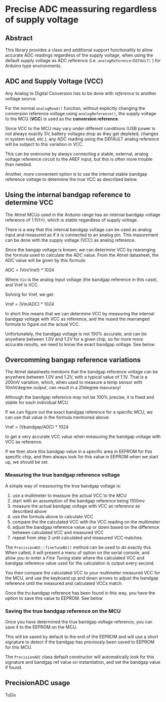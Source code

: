 Precise ADC meassuring regardless of supply voltage
===================================================

Abstract
--------
This library provides a class and additional support functionality to allow
accurate ADC readings regardless of the supply voltage, when using the default
supply voltage as ADC reference (i.e. `analogReference(DEFAULT)` ) for Arduino
type environments.

ADC and Supply Voltage (VCC)
----------------------------
Any Analog to Digital Conversion has to be done with _reference_ to another
voltage source.

For the normal `analogRead()` function, without explicitly changing the
conversion reference voltage using `analogReference()`, the supply voltage to
the MCU (**VCC**) is used as the **conversion reference**.

Since VCC to the MCU may vary under different conditions (USB power is not
always exactly 5V, battery voltages drop as they get depleted, changes in system
load, etc.), any ADC reading using the DEFAULT analog reference will be subject
to this variation in VCC.

This can be overcome by always connecting a stable, external, analog voltage
reference circuit to the AREF input, but this is often more trouble than needed.

Another, more convenient option is to use the internal stable bandgap reference
voltage to determine the true VCC as described below.

Using the internal bandgap reference to determine VCC
-----------------------------------------------------
The Atmel MCUs used in the Arduino range has an internal bandgap voltage
reference of 1.1V(*), which is stable regardless of supply voltage.

There is a way that this internal bandgap voltage can be used as analog input
and measured as if it is connected to an analog pin. This masurement can be done
with the supply voltage (VCC) as analog reference.

Since the bangap voltage is known, we can determine VCC by rearanging the
formula used to calculate the ADC value. From the Atmel datasheet, the ADC value
will be given by this formula:

ADC = (Vin/Vref) * 1024

Where `Vin` is the analog input voltage (the bandgap reference in this case),
and Vref is VCC.

Solving for Vref, we get:

Vref = (Vin/ADC) * 1024

In short this means that we can determine VCC by measuring the internal bandgap
voltage with VCC as reference, and the nused the rearranged formula to figure
out the actual VCC.

Unfortunately, the bandgap voltage is not 100% accurate, and can be anywhere
between 1.0V and 1.2V for a given chip, so for more more accurate results, we
need to know the exact bandgap voltage. See below.

Overcomming bangap reference variations
---------------------------------------
The Atmel datasheets mentions that the bandgap reference voltage can be anywhere
between 1.0V and 1.2V, with a typical value of 1.1V. That is a 200mV variation,
which, when used to measure a temp sensor with 10mV/degree output, can result in
a 20degree inacuracy!

Although the bandgap reference may not be 100% precise, it is fixed and stable
for each individual MCU.

If we can figure out the exact bandgap reference for a specific MCU, we can use
that value in the formula mentioned above:

Vref = (Vbandgap/ADC) * 1024

to get a very accurate VCC value when measuring the bandgap voltage with VCC as
reference.

If we then store this bandgap value in a specific area in EEPROM for this
specific chip, and then always look for this value in EEPROM when we start up,
we should be set.

### Measuring the true bandgap reference voltage
A simple way of meassuring the true bandgap voltage is:

  1) use a multimeter to measure the actual VCC to the MCU
  2) start with an assumption of the bandgap reference being 1100mv
  3) measure the actual bandgap voltage with VCC as reference as described above
  4) use the formula above to calculate VCC
  5) compare the the calculated VCC with the VCC reading on the multimeter
  6) adjust the bandgap reference value up or down based on the difference
     between calculated VCC and measured VCC
  7) repeat from step 3 until calculated and measured VCC matches.

The `PrecisionADC::fineTuneBG()` method can be used to do exactly this. When
called, it will present a menu of option on the serial console, and allow you to
enter a _Fine Tuning_ state where the calculated VCC and bandgap reference value
used for the calculation is output every second.

You then compare the calculated VCC to your multimeter measured VCC for the MCU,
and use the keyboard up and down arrows to adjust the bandgap reference until
the measured and calculated VCCs match.

Once the tru bandgap reference has been found in this way, you have the option
to save this value to EEPROM. See below

### Saving the true bandgap reference on the MCU
Once you have determined the true bandgap voltage reference, you can save it to
the EEPROM on the MCU.

This will be saved by default to the end of the EEPROM and will use a short
signature to detect if the bandgap has previously been saved to EEPROM for this
MCU.

The `PrecisionADC` class default constructor will automatically look for this
signature and bandgap ref value on instantiation, and set the bandgap value if
found.

PrecisionADC usage
------------------
ToDo

